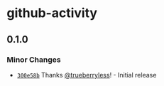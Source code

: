 # github-activity

## 0.1.0

### Minor Changes

- [`300e58b`](https://github.com/trueberryless-org/github-activity/commit/300e58bba10db3108567807d680cdf6aeedd7223) Thanks [@trueberryless](https://github.com/trueberryless)! - Initial release
